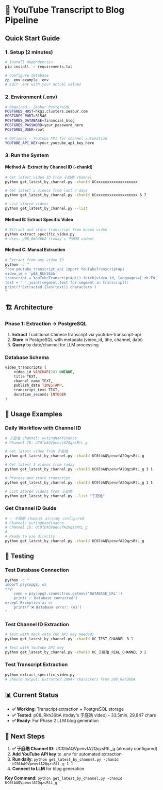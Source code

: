 # 🎯 YouTube Transcript to Blog Pipeline

## Quick Start Guide

### 1. Setup (2 minutes)

```bash
# Install dependencies
pip install -r requirements.txt

# Configure database
cp .env.example .env
# Edit .env with your actual values
```

### 2. Environment (.env)
```bash
# Required - Zeabur PostgreSQL
POSTGRES_HOST=hkg1.clusters.zeabur.com
POSTGRES_PORT=31546
POSTGRES_DATABASE=financial_blog
POSTGRES_PASSWORD=your_password_here
POSTGRES_USER=root

# Optional - YouTube API for channel automation
YOUTUBE_API_KEY=your_youtube_api_key_here
```

### 3. Run the System

#### Method A: Extract by Channel ID (-chanId)
```bash
# Get latest video ID from 于庭皓 channel
python get_latest_by_channel.py -chanId UCxxxxxxxxxxxxxxxxxxx

# Get latest 5 videos from last 7 days
python get_latest_by_channel.py -chanId UCxxxxxxxxxxxxxxxxxxx 5 7

# List stored videos
python get_latest_by_channel.py --list
```

#### Method B: Extract Specific Video
```bash
# Extract and store transcript from known video
python extract_specific_video.py
# Uses: p08_Rkh36bA (today's 于庭皓 video)
```

#### Method C: Manual Extraction
```bash
# Extract from any video ID
python -c "
from youtube_transcript_api import YouTubeTranscriptApi
video_id = 'p08_Rkh36bA'
transcript = YouTubeTranscriptApi().fetch(video_id, languages=['zh-TW'])
text = ' '.join([segment.text for segment in transcript])
print(f'Extracted {len(text)} characters')
"
```

## 🏗️ Architecture

### Phase 1: Extraction → PostgreSQL
1. **Extract** Traditional Chinese transcript via youtube-transcript-api
2. **Store** in PostgreSQL with metadata (video_id, title, channel, date)
3. **Query** by date/channel for LLM processing

### Database Schema
```sql
video_transcripts (
    video_id VARCHAR(20) UNIQUE,
    title TEXT,
    channel_name TEXT,
    publish_date TIMESTAMP,
    transcript_text TEXT,
    duration_seconds INTEGER
)
```

## 🚀 Usage Examples

### Daily Workflow with Channel ID
```bash
# 于庭皓 channel: yutinghaofinance
# Channel ID: UC0lbAQVpenvfA2QqzsRtL_g

# Get latest video from 于庭皓
python get_latest_by_channel.py -chanId UC0lbAQVpenvfA2QqzsRtL_g

# Get latest 3 videos from today
python get_latest_by_channel.py -chanId UC0lbAQVpenvfA2QqzsRtL_g 3 1

# Process and store transcript
python get_latest_by_channel.py -chanId UC0lbAQVpenvfA2QqzsRtL_g 1 1

# List stored videos from 于庭皓
python get_latest_by_channel.py --list "于庭皓"
```

### Get Channel ID Guide
```bash
# ✅ 于庭皓 channel already configured
# Channel: yutinghaofinance
# Channel ID: UC0lbAQVpenvfA2QqzsRtL_g
# 
# Ready to use directly:
python get_latest_by_channel.py -chanId UC0lbAQVpenvfA2QqzsRtL_g
```

## 🔧 Testing

### Test Database Connection
```bash
python -c "
import psycopg2, os
try:
    conn = psycopg2.connect(os.getenv('DATABASE_URL'))
    print('✅ Database connected')
except Exception as e:
    print(f'❌ Database error: {e}')
"
```

### Test Channel ID Extraction
```bash
# Test with mock data (no API key needed)
python get_latest_by_channel.py -chanId UC_TEST_CHANNEL 3 1

# Test with YouTube API key
python get_latest_by_channel.py -chanId UC_于庭皓_REAL_CHANNEL 3 1
```

### Test Transcript Extraction
```bash
python extract_specific_video.py
# Should output: Extracted 29847 characters from p08_Rkh36bA
```

## 📊 Current Status
- **✅ Working**: Transcript extraction + PostgreSQL storage
- **✅ Tested**: p08_Rkh36bA (today's 于庭皓 video) - 33.5min, 29,847 chars
- **✅ Ready**: For Phase 2 LLM blog generation

## 🎯 Next Steps
1. **✅ 于庭皓 Channel ID**: UC0lbAQVpenvfA2QqzsRtL_g (already configured)
2. **Add YouTube API key** to .env for automated extraction
3. **Run daily**: `python get_latest_by_channel.py -chanId UC0lbAQVpenvfA2QqzsRtL_g 1 1`
4. **Connect to LLM** for blog generation

**Key Command**: `python get_latest_by_channel.py -chanId UC0lbAQVpenvfA2QqzsRtL_g`
